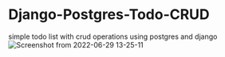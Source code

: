 # Django-Postgres-Todo-CRUD
simple todo list with crud operations using postgres and django  
![Screenshot from 2022-06-29 13-25-11](https://user-images.githubusercontent.com/72104547/176383268-ac4f7f4a-f29c-431e-aeaf-f23dbb62d545.png)
